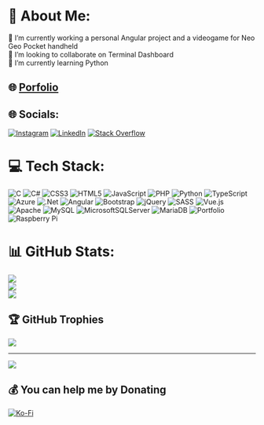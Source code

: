 # 💫 About Me:
🔭 I’m currently working a personal Angular project and a videogame for Neo Geo Pocket handheld<br>👯 I’m looking to collaborate on Terminal Dashboard<br>🌱 I’m currently learning Python

## 🌐 [Porfolio](http://amelian.eu)

## 🌐 Socials:
[![Instagram](https://img.shields.io/badge/Instagram-%23E4405F.svg?logo=Instagram&logoColor=white)](https://instagram.com/ameliangram) [![LinkedIn](https://img.shields.io/badge/LinkedIn-%230077B5.svg?logo=linkedin&logoColor=white)](https://linkedin.com/in/amelgon) [![Stack Overflow](https://img.shields.io/badge/-Stackoverflow-FE7A16?logo=stack-overflow&logoColor=white)](https://stackoverflow.com/users/2115179) 

# 💻 Tech Stack:
![C](https://img.shields.io/badge/c-%2300599C.svg?style=flat&logo=c&logoColor=white) ![C#](https://img.shields.io/badge/c%23-%23239120.svg?style=flat&logo=c-sharp&logoColor=white) ![CSS3](https://img.shields.io/badge/css3-%231572B6.svg?style=flat&logo=css3&logoColor=white) ![HTML5](https://img.shields.io/badge/html5-%23E34F26.svg?style=flat&logo=html5&logoColor=white) ![JavaScript](https://img.shields.io/badge/javascript-%23323330.svg?style=flat&logo=javascript&logoColor=%23F7DF1E) ![PHP](https://img.shields.io/badge/php-%23777BB4.svg?style=flat&logo=php&logoColor=white) ![Python](https://img.shields.io/badge/python-3670A0?style=flat&logo=python&logoColor=ffdd54) ![TypeScript](https://img.shields.io/badge/typescript-%23007ACC.svg?style=flat&logo=typescript&logoColor=white) ![Azure](https://img.shields.io/badge/azure-%230072C6.svg?style=flat&logo=azure-devops&logoColor=white) ![.Net](https://img.shields.io/badge/.NET-5C2D91?style=flat&logo=.net&logoColor=white) ![Angular](https://img.shields.io/badge/angular-%23DD0031.svg?style=flat&logo=angular&logoColor=white) ![Bootstrap](https://img.shields.io/badge/bootstrap-%23563D7C.svg?style=flat&logo=bootstrap&logoColor=white) ![jQuery](https://img.shields.io/badge/jquery-%230769AD.svg?style=flat&logo=jquery&logoColor=white) ![SASS](https://img.shields.io/badge/SASS-hotpink.svg?style=flat&logo=SASS&logoColor=white) ![Vue.js](https://img.shields.io/badge/vuejs-%2335495e.svg?style=flat&logo=vuedotjs&logoColor=%234FC08D) ![Apache](https://img.shields.io/badge/apache-%23D42029.svg?style=flat&logo=apache&logoColor=white) ![MySQL](https://img.shields.io/badge/mysql-%2300f.svg?style=flat&logo=mysql&logoColor=white) ![MicrosoftSQLServer](https://img.shields.io/badge/Microsoft%20SQL%20Sever-CC2927?style=flat&logo=microsoft%20sql%20server&logoColor=white) ![MariaDB](https://img.shields.io/badge/MariaDB-003545?style=flat&logo=mariadb&logoColor=white) ![Portfolio](https://img.shields.io/badge/Portfolio-%23000000.svg?style=flat&logo=firefox&logoColor=#FF7139) ![Raspberry Pi](https://img.shields.io/badge/-RaspberryPi-C51A4A?style=flat&logo=Raspberry-Pi)
# 📊 GitHub Stats:
![](https://github-readme-stats.vercel.app/api?username=ameliandev&theme=radical&hide_border=false&include_all_commits=false&count_private=false)<br/>
![](https://github-readme-streak-stats.herokuapp.com/?user=ameliandev&theme=radical&hide_border=false)<br/>
![](https://github-readme-stats.vercel.app/api/top-langs/?username=ameliandev&theme=radical&hide_border=false&include_all_commits=false&count_private=false&layout=compact)

## 🏆 GitHub Trophies
![](https://github-profile-trophy.vercel.app/?username=ameliandev&theme=radical&no-frame=false&no-bg=false&margin-w=4)

---
[![](https://visitcount.itsvg.in/api?id=ameliandev&icon=0&color=0)](https://visitcount.itsvg.in)

  ## 💰 You can help me by Donating
  [![Ko-Fi](https://img.shields.io/badge/Ko--fi-F16061?style=for-the-badge&logo=ko-fi&logoColor=white)](https://ko-fi.com/amelgon) 

  
<!-- Proudly created with GPRM ( https://gprm.itsvg.in ) -->
